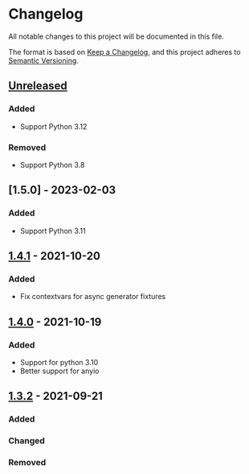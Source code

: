 # Changelog
All notable changes to this project will be documented in this file.

The format is based on [Keep a Changelog](https://keepachangelog.com/en/1.0.0/),
and this project adheres to [Semantic Versioning](https://semver.org/spec/v2.0.0.html).

## [Unreleased]
### Added
- Support Python 3.12

### Removed
- Support Python 3.8

## [1.5.0] - 2023-02-03
### Added
- Support Python 3.11

## [1.4.1] - 2021-10-20
### Added
- Fix contextvars for async generator fixtures

## [1.4.0] - 2021-10-19
### Added
- Support for python 3.10
- Better support for anyio

## [1.3.2] - 2021-09-21
### Added

### Changed

### Removed


[Unreleased]: https://github.com/klen/muffin-databases/compare/1.5.0...HEAD
[1.4.1]: https://github.com/klen/muffin-databases/compare/1.4.1...1.5.0
[1.4.1]: https://github.com/klen/muffin-databases/compare/1.4.0...1.4.1
[1.4.0]: https://github.com/klen/muffin-databases/compare/1.3.2...1.4.0
[1.3.2]: https://github.com/klen/muffin-databases/compare/0.1.0...1.3.2
[0.1.0]: https://github.com/olivierlacan/keep-a-changelog/releases/tag/0.1.0

